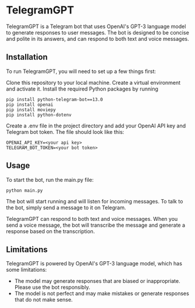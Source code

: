 # TelegramGPT
TelegramGPT is a Telegram bot that uses OpenAI's GPT-3 language model to generate responses to user messages. The bot is designed to be concise and polite in its answers, and can respond to both text and voice messages.

## Installation
To run TelegramGPT, you will need to set up a few things first:

Clone this repository to your local machine.
Create a virtual environment and activate it.
Install the required Python packages by running 
```
pip install python-telegram-bot==13.0
pip install openai
pip install moviepy
pip install python-dotenv

```
Create a .env file in the project directory and add your OpenAI API key and Telegram bot token. The file should look like this:

```
OPENAI_API_KEY=<your api key>
TELEGRAM_BOT_TOKEN=<your bot token>
```
## Usage
To start the bot, run the main.py file:


```
python main.py
```
The bot will start running and will listen for incoming messages. To talk to the bot, simply send a message to it on Telegram.

TelegramGPT can respond to both text and voice messages. When you send a voice message, the bot will transcribe the message and generate a response based on the transcription.

## Limitations
TelegramGPT is powered by OpenAI's GPT-3 language model, which has some limitations:

- The model may generate responses that are biased or inappropriate. Please use the bot responsibly.
- The model is not perfect and may make mistakes or generate responses that do not make sense.

